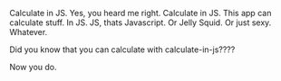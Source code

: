 Calculate in JS.
Yes, you heard me right.
Calculate in JS.
This app can calculate stuff. In JS.
JS, thats Javascript. Or Jelly Squid. Or just sexy. Whatever.


Did you know that you can calculate with calculate-in-js????



Now you do.
